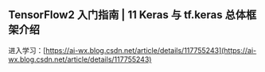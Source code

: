 ## TensorFlow2 入门指南 | 11 Keras 与 tf.keras 总体框架介绍
进入学习：[https://ai-wx.blog.csdn.net/article/details/117755243](https://ai-wx.blog.csdn.net/article/details/117755243)
